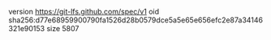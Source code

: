 version https://git-lfs.github.com/spec/v1
oid sha256:d77e68959900790fa1526d28b0579dce5a5e65e656efc2e87a34146321e90153
size 5807
